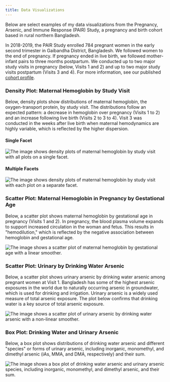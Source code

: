 ```yaml
---
title: Data Visualizations
---
```

Below are select examples of my data visualizations from the Pregnancy, Arsenic, and Immune Response (PAIR) Study, a pregnancy and birth cohort based in rural northern Bangladesh. 

In 2018-2019, the PAIR Study enrolled 784 pregnant women in the early second trimester in Gaibandha District, Bangladesh. We followed women to the end of pregnancy. If pregnancy ended in live birth, we followed mother-infant pairs to three months postpartum. We conducted up to two major study visits in pregnancy (below, Visits 1 and 2) and up to two major study visits postpartum (Visits 3 and 4). For more information, see our published [cohort profile](https://onlinelibrary.wiley.com/doi/full/10.1111/ppe.12949).

### Density Plot: Maternal Hemoglobin by Study Visit

Below, density plots show distributions of maternal hemoglobin, the oxygen-transport protein, by study visit. The distributions follow an expected pattern: a decrease in hemoglobin over pregnancy (Visits 1 to 2) and an increase following live birth (Visits 2 to 3 to 4). Visit 3 was conducted in the weeks after live birth when maternal hemodynamics are highly variable, which is reflected by the higher dispersion.

#### Single Facet

![The image shows density plots of maternal hemoglobin by study visit with all plots on a single facet.](/density_hemo_visit_single.png)

#### Multiple Facets

![The image shows density plots of maternal hemoglobin by study visit with each plot on a separate facet.](/density_hemo_visit_multi.png)

### Scatter Plot: Maternal Hemoglobin in Pregnancy by Gestational Age

Below, a scatter plot shows maternal hemoglobin by gestational age in pregnancy (Visits 1 and 2). In pregnancy, the blood plasma volume expands to support increased circulation in the woman and fetus. This results in "hemodilution," which is reflected by the negative association between hemoglobin and gestational age.

![The image shows a scatter plot of maternal hemoglobin by gestational age with a linear smoother.](/scatter_hemo_gstage.png)

### Scatter Plot: Urinary by Drinking Water Arsenic

Below, a scatter plot shows urinary arsenic by drinking water arsenic among pregnant women at Visit 1. Bangladesh has some of the highest arsenic exposures in the world due to naturally occurring arsenic in groundwater, which is used for drinking and irrigation. Urinary arsenic is a widely used measure of total arsenic exposure. The plot below confirms that drinking water is a key source of total arsenic exposure.

![The image shows a scatter plot of urinary arsenic by drinking water arsenic with a non-linear smoother.](/scatter_arsenic.png)

### Box Plot: Drinking Water and Urinary Arsenic

Below, a box plot shows distributions of drinking water arsenic and different "species" or forms of urinary arsenic, including inorganic, monomethyl, and dimethyl arsenic (iAs, MMA, and DMA, respectively) and their sum.

![The image shows a box plot of drinking water arsenic and urinary arsenic species, including inorganic, monomethyl, and dimethyl arsenic, and their sum.](/box_arsenic.png)

